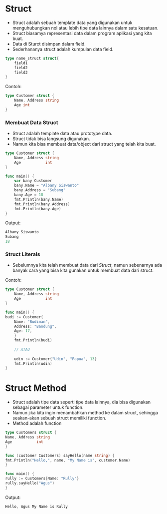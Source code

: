# Struct

- Struct adalah sebuah template data yang digunakan untuk menguhubungkan nol atau lebih tipe data lainnya dalam satu kesatuan.
- Struct biasamya representasi data dalam program aplikasi yang kita buat.
- Data di Sturct disimpan dalam field.
- Sederhananya struct adalah kumpulan data field.
```go
type name_struct struct{
	field1
	field2
	field3
}
```
Contoh:
```go
type Customer struct {
    Name, Address string
    Age int
}
```
### Membuat Data Struct
- Struct adalah template data atau prototype data.
- Struct tidak bisa langsung digunakan.
- Namun kita bisa membuat  data/object dari struct yang telah kita buat.
```go
type Customer struct {
	Name, Address string
	Age           int
}

func main() {
    var bany Customer
    bany.Name = "Albany Siswanto"
    bany.Address = "Subang"
    bany.Age = 18
    fmt.Println(bany.Name)
    fmt.Println(bany.Address)
    fmt.Println(bany.Age)
}
```
Output:
```go
Albany Siswanto
Subang
18
```

### Struct Literals
- Sebelumnya kita telah membuat data dari _Struct_, namun sebenarnya ada banyak cara yang bisa kita gunakan untuk membuat data dari struct.

Contoh:
```go
type Customer struct {
    Name, Address string
    Age           int
}

func main() {
budi := Customer{
    Name: "Budiman",
    Address: "Bandung",
    Age: 17,
    }
    fmt.Println(budi)
    
    // ATAU
    
    udin := Customer{"Udin", "Papua", 13}
    fmt.Println(udin)
}
```
# Struct Method
- Struct adalah tipe data seperti tipe data lainnya, dia bisa digunakan sebagai parameter untuk function.
- Namun jika kita ingin menambahkan method ke dalam struct, sehingga seakan-akan sebuah struct memiliki function.
- Method adalah function
```go
type Customers struct {
Name, Address string
Age           int
}

func (customer Customers) sayHello(name string) {
fmt.Println("Hello,", name, "My Name is", customer.Name)
}

func main() {
rully := Customers{Name: "Rully"}
rully.sayHello("Agus")
}
```
Output:
```go
Hello, Agus My Name is Rully
```